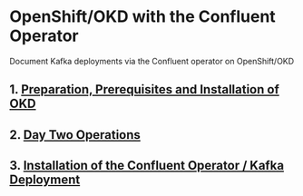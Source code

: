 # OpenShift/OKD with the Confluent Operator

Document Kafka deployments via the Confluent operator on OpenShift/OKD

## 1. [Preparation, Prerequisites and Installation of OKD](/okd/install.md)

## 2. [Day Two Operations](/okd/day2.md)

## 3. [Installation of the Confluent Operator / Kafka Deployment](/confluent/install.md)
